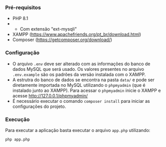 ### Pré-requisitos

- PHP 8.1
- - Com extensão "ext-mysqli"
- XAMPP (https://www.apachefriends.org/pt_br/download.html)
- Composer (https://getcomposer.org/download/)

### Configuração

- O arquivo `.env` deve ser alterado com as informações do banco de dados MySQL que será usado. Os valores presentes no arquivo `.env.example` são os padrões da versão instalada com o XAMPP. 
- A estrutra do banco de dados se encontra na pasta `data/` e pode ser diretamente importada no MySQL utilizando o `phpmyadmin` (que é instalado junto ao XAMPP). Para acessar o `phpmyadmin` inicie o XAMPP e acesse http://127.0.0.1/phpmyadmin/
- É necessário executar o comando `composer install` para iniciar as configurações do projeto.

### Execução

Para executar a aplicação basta executar o arquivo `app.php` utilizando:
```
php app.php
```